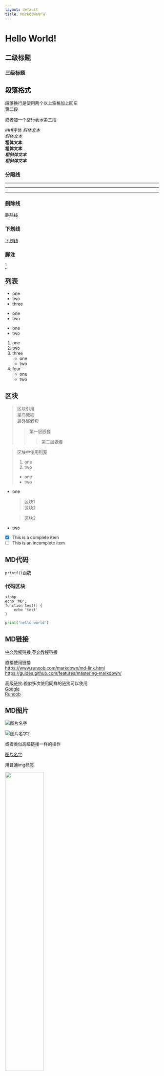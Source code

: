 ```yaml
---
layout: default
title: Markdown学习
---
```



# Hello World!
## 二级标题
### 三级标题

## 段落格式
段落换行是使用两个以上空格加上回车    
第二段

或者加一个空行表示第三段

###字体
*斜体文本*   
_斜体文本_   
**粗体文本**   
__粗体文本__   
***粗斜体文本***   
___粗斜体文本___   
    
### 分隔线

***

* * *

---

### 删除线
~~删除线~~

### 下划线
<u>下划线</u>

### 脚注
[^脚注]

[^脚注]:ll


## 列表

* one
* two
* three

+ one
+ two

- one
- two   

1. one
2. two
3. three    
    - one   
    - two    
4. four    
    - one    
    - two    
     
## 区块
> 区块引用    
> 菜鸟教程    
> 最外层嵌套    
>> 第一层嵌套
>>>第二层嵌套


> 区块中使用列表
> 1. one
> 2. two
> + one
> + two

* one
    > 区块1       
         区块2      
  
    > 区块2
      
* two

- [x] This is a complete item
- [ ] This is an incomplete item

## MD代码
`printf()`函数

### 代码区块
    <?php
    echo 'MD';
    function test() {
        echo 'test'
    }
    
    

```python
print('hello world')
```


## MD链接
[中文教程链接](https://www.runoob.com/markdown/md-link.html)
[英文教程链接](https://guides.github.com/features/mastering-markdown/)

直接使用链接    
<https://www.runoob.com/markdown/md-link.html>
<https://guides.github.com/features/mastering-markdown/>

高级链接:貌似多次使用同样的链接可以使用    
[Google][1]    
[Runoob][runoob]    

[1]: http://www.google.com/
[runoob]: http://www.runoob.com/


## MD图片
![图片名字](https://octodex.github.com/images/yaktocat.png)

![图片名字2](https://octodex.github.com/images/yaktocat.png "属性")

或者类似高级链接一样的操作

[图片名字][2]

[2]: https://octodex.github.com/images/yaktocat.png

用普通img标签

<img src="https://octodex.github.com/images/yaktocat.png" width="50%">


## MD表格

| 表头 | 表头 |
| ---- | ---- |
| 单元格 | 单元格 |
| 单元格 | 单元格 |
 
 
|  左对齐   |  右对齐   |  居中对齐   |
| :---- | ----: | :----:|
|  单元格   |  单元格   |  单元格   |
|  单元格   |  单元格   |  单元格   |


## MD高级技巧
### 支持的HTML元素

### 转义

**文本加粗**

\*\*正常显示星号\*\*

\{}

\*

\ #

\!

### 公式

$$
\mathbf{V}_1 \times \mathbf{V}_2 =  \begin{vmatrix} 
\mathbf{i} & \mathbf{j} & \mathbf{k} \\
\frac{\partial X}{\partial u} &  \frac{\partial Y}{\partial u} & 0 \\
\frac{\partial X}{\partial v} &  \frac{\partial Y}{\partial v} & 0 \\
\end{vmatrix}
${$tep1}{\style{visibility:hidden}{(x+1)(x+1)}}
$$


## MD流程图


```mermaid
graph LR
A[方形] -->B(圆角)
    B --> C{条件a}
    C -->|a=1| D[结果1]
    C -->|a=2| E[结果2]
    F[横向流程图]
```

